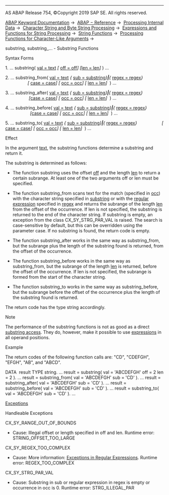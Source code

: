   

* * *

AS ABAP Release 754, ©Copyright 2019 SAP SE. All rights reserved.

[ABAP Keyword Documentation](https://help.sap.com/doc/abapdocu_754_index_htm/7.54/en-US/abenabap.htm) →  [ABAP − Reference](https://help.sap.com/doc/abapdocu_754_index_htm/7.54/en-US/abenabap_reference.htm) →  [Processing Internal Data](https://help.sap.com/doc/abapdocu_754_index_htm/7.54/en-US/abenabap_data_working.htm) →  [Character String and Byte String Processing](https://help.sap.com/doc/abapdocu_754_index_htm/7.54/en-US/abenabap_data_string.htm) →  [Expressions and Functions for String Processing](https://help.sap.com/doc/abapdocu_754_index_htm/7.54/en-US/abenstring_processing_expr_func.htm) →  [String Functions](https://help.sap.com/doc/abapdocu_754_index_htm/7.54/en-US/abenstring_functions.htm) →  [Processing Functions for Character-Like Arguments](https://help.sap.com/doc/abapdocu_754_index_htm/7.54/en-US/abenprocess_functions.htm) → 

substring, substring\_... - Substring Functions

Syntax Forms

1\. ... substring( [val = text](https://help.sap.com/doc/abapdocu_754_index_htm/7.54/en-US/abenstring_functions_val.htm) *\[* [off = off](https://help.sap.com/doc/abapdocu_754_index_htm/7.54/en-US/abenstring_functions_off_len.htm)*\]* *\[*[len = len](https://help.sap.com/doc/abapdocu_754_index_htm/7.54/en-US/abenstring_functions_off_len.htm)*\]* ) ...

2\. ... substring\_from( [val = text](https://help.sap.com/doc/abapdocu_754_index_htm/7.54/en-US/abenstring_functions_val.htm) *{* [sub = substring](https://help.sap.com/doc/abapdocu_754_index_htm/7.54/en-US/abenstring_functions_sub.htm)*}**|**{* [regex = regex](https://help.sap.com/doc/abapdocu_754_index_htm/7.54/en-US/abenstring_functions_regex.htm)*}*
                     *\[* [case = case](https://help.sap.com/doc/abapdocu_754_index_htm/7.54/en-US/abenstring_functions_case.htm)*\]* *\[* [occ = occ](https://help.sap.com/doc/abapdocu_754_index_htm/7.54/en-US/abenstring_functions_occ.htm)*\]* *\[* [len = len](https://help.sap.com/doc/abapdocu_754_index_htm/7.54/en-US/abenstring_functions_off_len.htm)*\]*  ) ...

3\. ... substring\_after( [val = text](https://help.sap.com/doc/abapdocu_754_index_htm/7.54/en-US/abenstring_functions_val.htm) *{* [sub = substring](https://help.sap.com/doc/abapdocu_754_index_htm/7.54/en-US/abenstring_functions_sub.htm)*}**|**{* [regex = regex](https://help.sap.com/doc/abapdocu_754_index_htm/7.54/en-US/abenstring_functions_regex.htm)*}*
                      *\[*[case = case](https://help.sap.com/doc/abapdocu_754_index_htm/7.54/en-US/abenstring_functions_case.htm)*\]* *\[* [occ = occ](https://help.sap.com/doc/abapdocu_754_index_htm/7.54/en-US/abenstring_functions_occ.htm)*\]* *\[* [len = len](https://help.sap.com/doc/abapdocu_754_index_htm/7.54/en-US/abenstring_functions_off_len.htm)*\]*  ) ...

4\. ... substring\_before( [val = text](https://help.sap.com/doc/abapdocu_754_index_htm/7.54/en-US/abenstring_functions_val.htm) *{* [sub = substring](https://help.sap.com/doc/abapdocu_754_index_htm/7.54/en-US/abenstring_functions_sub.htm)*}**|**{* [regex = regex](https://help.sap.com/doc/abapdocu_754_index_htm/7.54/en-US/abenstring_functions_regex.htm)*}*
                       *\[*[case = case](https://help.sap.com/doc/abapdocu_754_index_htm/7.54/en-US/abenstring_functions_case.htm)*\]* *\[* [occ = occ](https://help.sap.com/doc/abapdocu_754_index_htm/7.54/en-US/abenstring_functions_occ.htm)*\]* *\[* [len = len](https://help.sap.com/doc/abapdocu_754_index_htm/7.54/en-US/abenstring_functions_off_len.htm)*\]*  ) ...

5\. ... substring\_to( [val = text](https://help.sap.com/doc/abapdocu_754_index_htm/7.54/en-US/abenstring_functions_val.htm) *{* [sub = substring](https://help.sap.com/doc/abapdocu_754_index_htm/7.54/en-US/abenstring_functions_sub.htm)*}**|**{* [regex = regex](https://help.sap.com/doc/abapdocu_754_index_htm/7.54/en-US/abenstring_functions_regex.htm)*}*
                   *\[* [case = case](https://help.sap.com/doc/abapdocu_754_index_htm/7.54/en-US/abenstring_functions_case.htm)*\]* *\[* [occ = occ](https://help.sap.com/doc/abapdocu_754_index_htm/7.54/en-US/abenstring_functions_occ.htm)*\]* *\[* [len = len](https://help.sap.com/doc/abapdocu_754_index_htm/7.54/en-US/abenstring_functions_off_len.htm)*\]*  ) ...

Effect

In the argument [text](https://help.sap.com/doc/abapdocu_754_index_htm/7.54/en-US/abenstring_functions_val.htm), the substring functions determine a substring and return it.

The substring is determined as follows:

-   The function substring uses the offset [off](https://help.sap.com/doc/abapdocu_754_index_htm/7.54/en-US/abenstring_functions_off_len.htm) and the length [len](https://help.sap.com/doc/abapdocu_754_index_htm/7.54/en-US/abenstring_functions_off_len.htm) to return a certain subrange. At least one of the two arguments off or len must be specified.

-   The function substring\_from scans text for the match (specified in [occ](https://help.sap.com/doc/abapdocu_754_index_htm/7.54/en-US/abenstring_functions_occ.htm)) with the character string specified in [substring](https://help.sap.com/doc/abapdocu_754_index_htm/7.54/en-US/abenstring_functions_sub.htm) or with the [regular expression](https://help.sap.com/doc/abapdocu_754_index_htm/7.54/en-US/abenregex_syntax.htm) specified in [regex](https://help.sap.com/doc/abapdocu_754_index_htm/7.54/en-US/abenstring_functions_regex.htm) and returns the subrange of the length [len](https://help.sap.com/doc/abapdocu_754_index_htm/7.54/en-US/abenstring_functions_off_len.htm) from the offset of the occurrence. If len is not specified, the substring is returned to the end of the character string. If substring is empty, an exception from the class CX\_SY\_STRG\_PAR\_VAL is raised. The search is case-sensitive by default, but this can be overridden using the parameter case. If no substring is found, the return code is empty.

-   The function substring\_after works in the same way as substring\_from, but the subrange plus the length of the substring found is returned, from the offset of the occurrence.

-   The function substring\_before works in the same way as substring\_from, but the subrange of the length [len](https://help.sap.com/doc/abapdocu_754_index_htm/7.54/en-US/abenstring_functions_off_len.htm) is returned, before the offset of the occurrence. If len is not specified, the subrange is formed from the start of the character string.

-   The function substring\_to works in the same way as substring\_before, but the subrange before the offset of the occurrence plus the length of the substring found is returned.

The return code has the type string accordingly.

Note

The performance of the substring functions is not as good as a direct [substring access](https://help.sap.com/doc/abapdocu_754_index_htm/7.54/en-US/abenoffset_length.htm). They do, however, make it possible to use [expressions](https://help.sap.com/doc/abapdocu_754_index_htm/7.54/en-US/abenexpression_glosry.htm "Glossary Entry") in all operand positions.

Example

The return codes of the following function calls are: "CD", "CDEFGH", "EFGH", "AB", and "ABCD".

DATA  result TYPE string.
...
result = substring( val = 'ABCDEFGH' off = 2 len = 2 ).
...
result = substring\_from( val = 'ABCDEFGH' sub = 'CD' ).
...
result = substring\_after( val = 'ABCDEFGH' sub = 'CD' ).
...
result = substring\_before( val = 'ABCDEFGH' sub = 'CD' ).
...
result = substring\_to( val = 'ABCDEFGH' sub = 'CD' ).
...

[Exceptions](https://help.sap.com/doc/abapdocu_754_index_htm/7.54/en-US/abenabap_language_exceptions.htm)

Handleable Exceptions

CX\_SY\_RANGE\_OUT\_OF\_BOUNDS

-   Cause: Illegal offset or length specified in off and len.
    Runtime error: STRING\_OFFSET\_TOO\_LARGE
    

CX\_SY\_REGEX\_TOO\_COMPLEX

-   Cause: More information: [Exceptions in Regular Expressions](https://help.sap.com/doc/abapdocu_754_index_htm/7.54/en-US/abenregex_exceptions.htm).
    Runtime error: REGEX\_TOO\_COMPLEX
    

CX\_SY\_STRG\_PAR\_VAL

-   Cause: Substring in sub or regular expression in regex is empty or occurrence in occ is 0.
    Runtime error: STRG\_ILLEGAL\_PAR